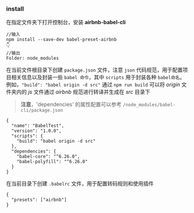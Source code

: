### install

在指定文件夹下打开控制台，安装 **airbnb-babel-cli** 
	
	//输入
	npm install --save-dev babel-preset-airbnb
	👇
	//输出
	Folder: node_modules

在当前文件根目录下创建 `package.json` 文件，注意 `json` 代码规范，用于配置项目相关信息以及封装一些 `babel 命令`，其中 `scripts` 用于封装各种 `babel命名`。
例如，`"build": "babel origin -d src"` 通过 `npm run build` 可以将 *origin* 文件夹内的 *js* 文件通过 *airbnb* 规范进行转译并生成在 *src* 目录下

> **注意**，'dependencies' 的属性配置可以参考 `/node_modules/babel-cli/package.json`

	{
	  "name": "BabelTest",
	  "version": "1.0.0",
	  "scripts": {
	    "build": "babel origin -d src"
	  },
	  "dependencies": {
	    "babel-core": "^6.26.0",
	    "babel-polyfill": "^6.26.0"
	  }
	}

在当前目录下创建 `.babelrc` 文件，用于配置转码规则和使用插件

	{
	  "presets": ["airbnb"]
	}		